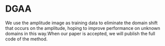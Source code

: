 # DGAA
We use the amplitude image as training data to eliminate the domain shift that occurs on the amplitude, hoping to improve performance on unknown domains in this way.When our paper is accepted, we will publish the full code of the method.
